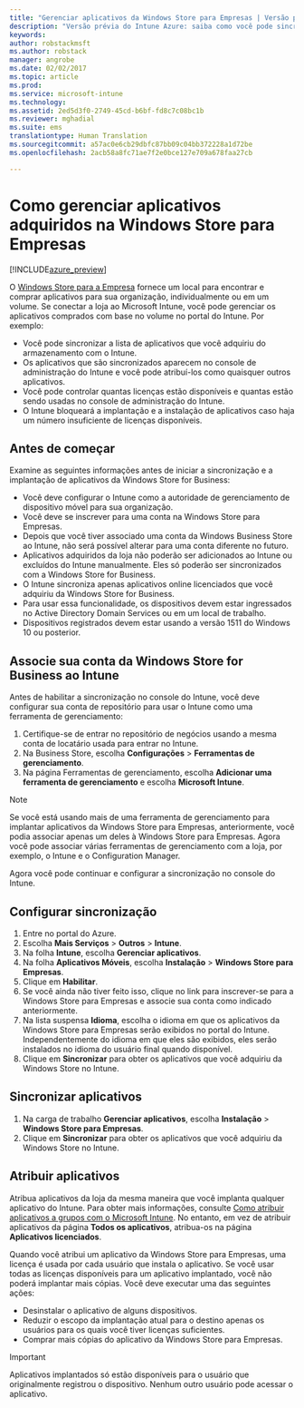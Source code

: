 ```yaml
---
title: "Gerenciar aplicativos da Windows Store para Empresas | Versão prévia do Intune Azure | Microsoft Docs"
description: "Versão prévia do Intune Azure: saiba como você pode sincronizar aplicativos no Intune da Windows Store para Empresas e, em seguida, atribuir e controlá-los."
keywords: 
author: robstackmsft
ms.author: robstack
manager: angrobe
ms.date: 02/02/2017
ms.topic: article
ms.prod: 
ms.service: microsoft-intune
ms.technology: 
ms.assetid: 2ed5d3f0-2749-45cd-b6bf-fd8c7c08bc1b
ms.reviewer: mghadial
ms.suite: ems
translationtype: Human Translation
ms.sourcegitcommit: a57ac0e6cb29dbfc87bb09c04bb372228a1d72be
ms.openlocfilehash: 2acb58a8fc71ae7f2e0bce127e709a678faa27cb

---
```


# <a name="how-to-manage-apps-you-purchased-from-the-windows-store-for-business"></a>Como gerenciar aplicativos adquiridos na Windows Store para Empresas

[!INCLUDE[azure_preview](../includes/azure_preview.md)]


O [Windows Store para a Empresa](https://www.microsoft.com/business-store) fornece um local para encontrar e comprar aplicativos para sua organização, individualmente ou em um volume. Se conectar a loja ao Microsoft Intune, você pode gerenciar os aplicativos comprados com base no volume no portal do Intune. Por exemplo:
* Você pode sincronizar a lista de aplicativos que você adquiriu do armazenamento com o Intune.
* Os aplicativos que são sincronizados aparecem no console de administração do Intune e você pode atribuí-los como quaisquer outros aplicativos.
* Você pode controlar quantas licenças estão disponíveis e quantas estão sendo usadas no console de administração do Intune.
* O Intune bloqueará a implantação e a instalação de aplicativos caso haja um número insuficiente de licenças disponíveis.

## <a name="before-you-start"></a>Antes de começar
Examine as seguintes informações antes de iniciar a sincronização e a implantação de aplicativos da Windows Store for Business:
* Você deve configurar o Intune como a autoridade de gerenciamento de dispositivo móvel para sua organização.
* Você deve se inscrever para uma conta na Windows Store para Empresas.
* Depois que você tiver associado uma conta da Windows Business Store ao Intune, não será possível alterar para uma conta diferente no futuro.
* Aplicativos adquiridos da loja não poderão ser adicionados ao Intune ou excluídos do Intune manualmente. Eles só poderão ser sincronizados com a Windows Store for Business.
* O Intune sincroniza apenas aplicativos online licenciados que você adquiriu da Windows Store for Business.
* Para usar essa funcionalidade, os dispositivos devem estar ingressados no Active Directory Domain Services ou em um local de trabalho.
* Dispositivos registrados devem estar usando a versão 1511 do Windows 10 ou posterior.

## <a name="associate-your-windows-store-for-business-account-with-intune"></a>Associe sua conta da Windows Store for Business ao Intune
Antes de habilitar a sincronização no console do Intune, você deve configurar sua conta de repositório para usar o Intune como uma ferramenta de gerenciamento:
1. Certifique-se de entrar no repositório de negócios usando a mesma conta de locatário usada para entrar no Intune.
2. Na Business Store, escolha **Configurações** > **Ferramentas de gerenciamento**.
3. Na página Ferramentas de gerenciamento, escolha **Adicionar uma ferramenta de gerenciamento** e escolha **Microsoft Intune**.

> [!NOTE]
> Se você está usando mais de uma ferramenta de gerenciamento para implantar aplicativos da Windows Store para Empresas, anteriormente, você podia associar apenas um deles à Windows Store para Empresas. Agora você pode associar várias ferramentas de gerenciamento com a loja, por exemplo, o Intune e o Configuration Manager.

Agora você pode continuar e configurar a sincronização no console do Intune.

## <a name="configure-synchronization"></a>Configurar sincronização

1. Entre no portal do Azure.
2. Escolha **Mais Serviços** > **Outros** > **Intune**.
3. Na folha **Intune**, escolha **Gerenciar aplicativos**.
1. Na folha **Aplicativos Móveis**, escolha **Instalação** > **Windows Store para Empresas**.
2. Clique em **Habilitar**.
3. Se você ainda não tiver feito isso, clique no link para inscrever-se para a Windows Store para Empresas e associe sua conta como indicado anteriormente.
5. Na lista suspensa **Idioma**, escolha o idioma em que os aplicativos da Windows Store para Empresas serão exibidos no portal do Intune. Independentemente do idioma em que eles são exibidos, eles serão instalados no idioma do usuário final quando disponível.
6. Clique em **Sincronizar** para obter os aplicativos que você adquiriu da Windows Store no Intune.

## <a name="synchronize-apps"></a>Sincronizar aplicativos

1. Na carga de trabalho **Gerenciar aplicativos**, escolha **Instalação** > **Windows Store para Empresas**.
2. Clique em **Sincronizar** para obter os aplicativos que você adquiriu da Windows Store no Intune.

## <a name="assign-apps"></a>Atribuir aplicativos

Atribua aplicativos da loja da mesma maneira que você implanta qualquer aplicativo do Intune. Para obter mais informações, consulte [Como atribuir aplicativos a grupos com o Microsoft Intune](deploy-apps.md). No entanto, em vez de atribuir aplicativos da página **Todos os aplicativos**, atribua-os na página **Aplicativos licenciados**.

Quando você atribui um aplicativo da Windows Store para Empresas, uma licença é usada por cada usuário que instala o aplicativo. Se você usar todas as licenças disponíveis para um aplicativo implantado, você não poderá implantar mais cópias. Você deve executar uma das seguintes ações:
* Desinstalar o aplicativo de alguns dispositivos.
* Reduzir o escopo da implantação atual para o destino apenas os usuários para os quais você tiver licenças suficientes.
* Comprar mais cópias do aplicativo da Windows Store para Empresas.

> [!Important]
> Aplicativos implantados só estão disponíveis para o usuário que originalmente registrou o dispositivo. Nenhum outro usuário pode acessar o aplicativo.



<!--HONumber=Feb17_HO1-->


